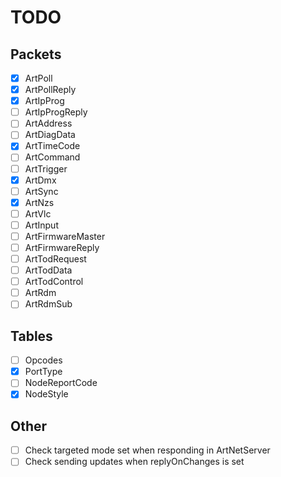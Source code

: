 # TODO

## Packets

- [x] ArtPoll
- [x] ArtPollReply
- [x] ArtIpProg
- [ ] ArtIpProgReply
- [ ] ArtAddress
- [ ] ArtDiagData
- [x] ArtTimeCode
- [ ] ArtCommand
- [ ] ArtTrigger
- [x] ArtDmx
- [ ] ArtSync
- [x] ArtNzs
- [ ] ArtVlc
- [ ] ArtInput
- [ ] ArtFirmwareMaster
- [ ] ArtFirmwareReply
- [ ] ArtTodRequest
- [ ] ArtTodData
- [ ] ArtTodControl
- [ ] ArtRdm
- [ ] ArtRdmSub

## Tables

- [ ] Opcodes
- [x] PortType
- [ ] NodeReportCode
- [x] NodeStyle

## Other

- [ ] Check targeted mode set when responding in ArtNetServer
- [ ] Check sending updates when replyOnChanges is set